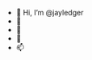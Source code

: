 - 👋 Hi, I’m @jayledger
- 👀 
- 🌱  
- 💞️ 
- 📫 

<!---
jayledger/jayledger is a ✨ special ✨ repository because its `README.md` (this file) appears on your GitHub profile.
You can click the Preview link to take a look at your changes.
--->
